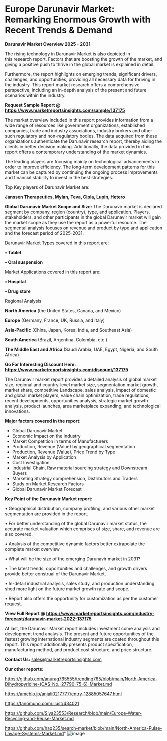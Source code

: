 # Europe Darunavir Market: Remarking Enormous Growth with Recent Trends & Demand

<Strong> Darunavir Market Overview 2025 - 2031</strong>

The rising technology in Darunavir Market is also depicted in this research report. Factors that are boosting the growth of the market, and giving a positive push to thrive in the global market is explained in detail.

Furthermore, the report highlights on emerging trends, significant drivers, challenges, and opportunities, providing all necessary data for thriving in the industry. This report market research offers a comprehensive perspective, including an in-depth analysis of the present and future scenarios within the industry.

<strong>Request Sample Report @ <a href=https://www.marketreportsinsights.com/sample/137175>https://www.marketreportsinsights.com/sample/137175</a></strong>

The market overview included in this report provides information from a wide range of resources like government organizations, established companies, trade and industry associations, industry brokers and other such regulatory and non-regulatory bodies. The data acquired from these organizations authenticate the Darunavir research report, thereby aiding the clients in better decision making. Additionally, the data provided in this report offers a contemporary understanding of the market dynamics.

The leading players are focusing mainly on technological advancements in order to improve efficiency. The long-term development patterns for this market can be captured by continuing the ongoing process improvements and financial stability to invest in the best strategies.

Top Key players of Darunavir Market are:

<strong>Janssen Therapeutics, Mylan, Teva, Cipla, Lupin, Hetero</strong>

<strong><b>Global Darunavir Market Scope and Size:</b></strong>
The Darunavir market is declared segment by company, region (country), type, and application. Players, stakeholders, and other participants in the global Darunavir market will gain the market scope as they use the report as a powerful resource. The segmental analysis focuses on revenue and product by type and application and the forecast period of 2025-2031.

Darunavir Market Types covered in this report are:

<strong>• Tablet

• Oral suspension</strong>

Market Applications covered in this report are:

<strong>• Hospital

• Drug store</strong> 

Regional Analysis

<strong>North America</strong> (the United States, Canada, and Mexico)

<strong>Europe</strong> (Germany, France, UK, Russia, and Italy)

<strong>Asia-Pacific</strong> (China, Japan, Korea, India, and Southeast Asia)

<strong>South America</strong> (Brazil, Argentina, Colombia, etc.)

<strong>The Middle East and Africa</strong> (Saudi Arabia, UAE, Egypt, Nigeria, and South Africa)

<strong>Go For Interesting Discount Here: <a href=https://www.marketreportsinsights.com/discount/137175>https://www.marketreportsinsights.com/discount/137175</a></strong>

The Darunavir market report provides a detailed analysis of global market size, regional and country-level market size, segmentation market growth, market share, competitive Landscape, sales analysis, impact of domestic and global market players, value chain optimization, trade regulations, recent developments, opportunities analysis, strategic market growth analysis, product launches, area marketplace expanding, and technological innovations.

<strong><b>Major factors covered in the report:</b></strong>
<ul>
  <li>Global Darunavir Market </li>
  <li>Economic Impact on the Industry</li>
  <li>Market Competition in terms of Manufacturers</li>
  <li>Production, Revenue (Value) by geographical segmentation</li>
  <li>Production, Revenue (Value), Price Trend by Type</li>
  <li>Market Analysis by Application</li>
  <li>Cost Investigation</li>
  <li>Industrial Chain, Raw material sourcing strategy and Downstream Buyers</li>
  <li>Marketing Strategy comprehension, Distributors and Traders</li>
  <li>Study on Market Research Factors</li>
  <li>Global Darunavir Market Forecast</li>
</ul>

<strong><b>Key Point of the Darunavir Market report:</b></strong>

• Geographical distribution, company profiling, and various other market segmentation are provided in the report.

• For better understanding of the global Darunavir market status, the accurate market valuation which comprises of size, share, and revenue are also covered.

• Analysis of the competitive dynamic factors better extrapolate the complete market overview

• What will be the size of the emerging Darunavir market in 2031?

• The latest trends, opportunities and challenges, and growth drivers provide better construal of the Darunavir Market.

• In-detail industrial analysis, sales study, and production understanding shed more light on the future market growth rate and scope.

• Report also offers the opportunity for customization as per the customer request.

<strong><b>View Full Report @ <a href=https://www.marketreportsinsights.com/industry-forecast/darunavir-market-2022-137175>https://www.marketreportsinsights.com/industry-forecast/darunavir-market-2022-137175</a></b></strong>


At last, the Darunavir Market report includes investment come analysis and development trend analysis. The present and future opportunities of the fastest growing international industry segments are coated throughout this report. This report additionally presents product specification, manufacturing method, and product cost structure, and price structure.

<strong>Contact Us:</strong>
sales@marketreportsinsights.com

<strong>Our other reports:</strong>

<a href=https://github.com/anurag765555/trending765/blob/main/North-America-Dihydropyridine-(CAS-No.-27790-75-6)-Market.md>https://github.com/anurag765555/trending765/blob/main/North-America-Dihydropyridine-(CAS-No.-27790-75-6)-Market.md</a>

<a href=https://ameblo.jp/anjali0217777/entry-12885057647.html>https://ameblo.jp/anjali0217777/entry-12885057647.html</a>

<a href=https://tanomuno.com/illust/434021>https://tanomuno.com/illust/434021</a>

<a href=https://github.com/Siya23553/Research/blob/main/Europe-Water-Recycling-and-Reuse-Market.md>https://github.com/Siya23553/Research/blob/main/Europe-Water-Recycling-and-Reuse-Market.md</a>

<a href=https://github.com/haq235/search-market/blob/main/North-America-Pulse-Lavage-Systems-Market.md>https://github.com/haq235/search-market/blob/main/North-America-Pulse-Lavage-Systems-Market.md</a>"
![image](https://github.com/user-attachments/assets/e6e5ed64-1c7f-4e73-b3b2-ac348ac0b32c)
